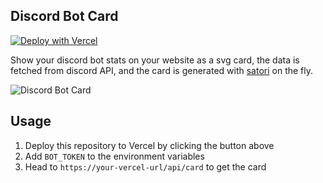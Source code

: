 ## Discord Bot Card

[![Deploy with Vercel](https://vercel.com/button)](https://vercel.com/new/clone?repository-url=https%3A%2F%2Fgithub.com%2Fkane50613%2Fdiscord-bot-card&env=BOT_TOKEN&demo-title=Yeecord%20Card&demo-url=http%3A%2F%2Fcard.yeecord.com%2Fapi%2Fcard)

Show your discord bot stats on your website as a svg card, the data is fetched from discord API, and the card is generated with [satori](https://github.com/vercel/satori) on the fly.

![Discord Bot Card](https://card.yeecord.com/)

## Usage

1. Deploy this repository to Vercel by clicking the button above
2. Add `BOT_TOKEN` to the environment variables
3. Head to `https://your-vercel-url/api/card` to get the card
